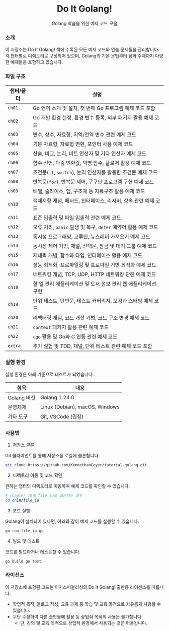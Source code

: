 <h1 align="center">Do It Golang!</h1>
<p align="center">Golang 학습을 위한 예제 코드 모음</p>

### 소개

이 저장소는 Do It Golang! 책에 수록된 모든 예제 코드와 연습 문제들을 관리합니다.
각 챕터별로 디렉토리로 구성되어 있으며, Golang의 기본 문법부터 심화 주제까지 다양한 예제들을 포함하고 있습니다.

### 파일 구조

| 챕터/폴더   | 설명                                                         |
|------------|--------------------------------------------------------------|
| `ch01`     | Go 언어 소개 및 설치, 첫 번째 Go 프로그램 예제 코드 포함      |
| `ch02`     | Go 개발 환경 설정, 환경 변수 등록, 외부 패키지 활용 예제 코드  |
| `ch03`     | 변수, 상수, 자료형, 지역/전역 변수 관련 예제 코드             |
| `ch04`     | 기본 자료형, 자료형 변환, 포인터 사용 예제 코드               |
| `ch05`     | 산술, 비교, 논리, 비트 연산자 및 기타 연산자 예제 코드        |
| `ch06`     | 함수 선언, 다중 반환값, 익명 함수, 클로저 활용 예제 코드      |
| `ch07`     | 조건문(`if`, `switch`), 논리 연산자를 활용한 조건문 예제 코드 |
| `ch08`     | 반복문(`for`), 반복문 제어, 구구단 프로그램 구현 예제 코드    |
| `ch09`     | 배열, 슬라이스, 맵, 구조체 등 자료구조 활용 예제 코드         |
| `ch10`     | 객체지향 개념, 메서드, 인터페이스, 리시버, 상속 관련 예제 코드 |
| `ch11`     | 표준 입출력 및 파일 입출력 관련 예제 코드                     |
| `ch12`     | 오류 처리, `panic` 발생 및 복구, `defer` 예약어 활용 예제 코드 |
| `ch13`     | 동시성 프로그래밍, 고루틴, 뉴스레터 가져오기 예제 코드        |
| `ch14`     | 동시성 제어 기법, 채널, 선택문, 잠금 및 대기 그룹 예제 코드   |
| `ch15`     | 제네릭 개념, 함수와 타입, 인터페이스 활용 예제 코드           |
| `ch16`     | 성능 최적화, 프로파일링 및 프로파일 기반 최적화 예제 코드     |
| `ch17`     | 네트워킹 개념, TCP, UDP, HTTP 네트워킹 관련 예제 코드         |
| `ch18`     | 할 일 관리 애플리케이션 및 도서 정보 관리 웹 애플리케이션 구현 |
| `ch19`     | 단위 테스트, 단언문, 테스트 커버리지, 모킹과 스터빙 예제 코드  |
| `ch20`     | 리팩터링 개념, 코드 개선 기법, 코드 구조 변경 예제 코드       |
| `ch21`     | `context` 패키지 활용 관련 예제 코드                         |
| `ch22`     | `cgo` 활용 및 Go와 C 연동 관련 예제 코드                      |
| `extra`    | 추가 실험 및 TDD, 채널, 단위 테스트 관련 예제 코드 포함       |


### 실행 환경

실행 환경은 아래 기준으로 테스트가 되었습니다.

| 항목            | 내용                                         |
|-----------------|----------------------------------------------|
| Golang 버전     | Golang 1.24.0          |
| 운영체제        | Linux (Debian), macOS, Windows                      |
| 기타 도구       | Git, VSCode (권장)                            |


### 사용법

1. 저장소 클론

Git 클라이언트를 통해 저장소를 로컬에 클론합니다.

```bash
git clone https://github.com/KennethanCeyer/tutorial-golang.git
```

2. 디렉토리 이동 및 코드 확인

원하는 챕터의 디렉토리로 이동하여 예제 코드를 확인할 수 있습니다.

```bash
# chapter 10의 file_io로 접근하는 경우
cd ch10/file_io
```

3. 코드 실행

Golang이 설치되어 있다면, 아래와 같이 예제 코드를 실행할 수 있습니다.

```bash
go run file_io.go
```

4. 빌드 및 테스트

코드를 빌드하거나 테스트할 수 있습니다.

```bash
go build go test
```

### 라이선스

이 저장소에 포함된 코드는 이지스퍼블리싱의 Do It Golang! 출판용 라이선스를 따릅니다.

- 학업적 목적, 블로그 작성, 교육 과제 등 학습 및 교육 목적으로 자유롭게 사용할 수 있습니다.
- 무단 수정하여 다른 출판물에 활용 등 상업적 목적의 사용은 불가합니다.
   - 단, 강의 및 교육 목적으로 상업적 환경에서 사용되는 것은 허용됩니다.
